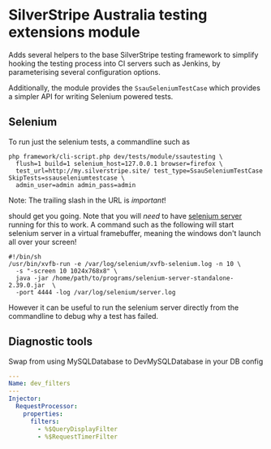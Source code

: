 # SilverStripe Australia testing extensions module

Adds several helpers to the base SilverStripe testing framework to simplify
hooking the testing process into CI servers such as Jenkins, by parameterising
several configuration options. 

Additionally, the module provides the `SsauSeleniumTestCase` which provides a 
simpler API for writing Selenium powered tests. 

## Selenium

To run just the selenium tests, a commandline such as 

```
php framework/cli-script.php dev/tests/module/ssautesting \ 
  flush=1 build=1 selenium_host=127.0.0.1 browser=firefox \
  test_url=http://my.silverstripe.site/ test_type=SsauSeleniumTestCase SkipTests=ssauseleniumtestcase \
  admin_user=admin admin_pass=admin
```

Note: The trailing slash in the URL is _important_!

should get you going. Note that you will _need_ to have [selenium server](http://www.seleniumhq.org/download/) 
running for this to work. A command such as the following will start selenium server in a virtual
framebuffer, meaning the windows don't launch all over your screen!

```
#!/bin/sh
/usr/bin/xvfb-run -e /var/log/selenium/xvfb-selenium.log -n 10 \
  -s "-screen 10 1024x768x8" \
  java -jar /home/path/to/programs/selenium-server-standalone-2.39.0.jar  \
  -port 4444 -log /var/log/selenium/server.log 
```

However it can be useful to run the selenium server directly from the commandline to debug why 
a test has failed. 

## Diagnostic tools

Swap from using MySQLDatabase to DevMySQLDatabase in your DB config

```yml
---
Name: dev_filters
---
Injector:
  RequestProcessor:
    properties:
      filters: 
        - %$QueryDisplayFilter
        - %$RequestTimerFilter
```